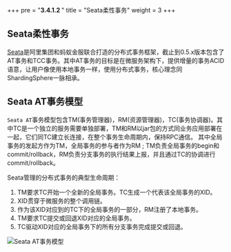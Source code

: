 +++
pre = "<b>3.4.1.2 </b>"
title = "Seata柔性事务"
weight = 3
+++

## Seata柔性事务

[Seata](https://github.com/seata/seata)是阿里集团和蚂蚁金服联合打造的分布式事务框架，截止到0.5.x版本包含了AT事务和TCC事务。其中AT事务的目标是在微服务架构下，提供增量的事务ACID语意，让用户像使用本地事务一样，使用分布式事务，核心理念同ShardingSphere一脉相承。

## Seata AT事务模型

`Seata AT`事务模型包含TM(事务管理器)，RM(资源管理器)，TC(事务协调器)。其中TC是一个独立的服务需要单独部署，TM和RM以jar包的方式同业务应用部署在一起，它们同TC建立长连接，在整个事务生命周期内，保持RPC通信。
其中全局事务的发起方作为TM，全局事务的参与者作为RM ; TM负责全局事务的begin和commit/rollback，RM负责分支事务的执行结果上报，并且通过TC的协调进行commit/rollback。

Seata管理的分布式事务的典型生命周期：

1. TM要求TC开始一个全新的全局事务。TC生成一个代表该全局事务的XID。
2. XID贯穿于微服务的整个调用链。
3. 作为该XID对应到的TC下的全局事务的一部分，RM注册了本地事务。
4. TM要求TC提交或回退XID对应的全局事务。
5. TC驱动XID对应的全局事务下的所有分支事务完成提交或回退。

![Seata AT事务模型](https://shardingsphere.apache.org/document/current/img/transaction/seata-at-transaction.png)